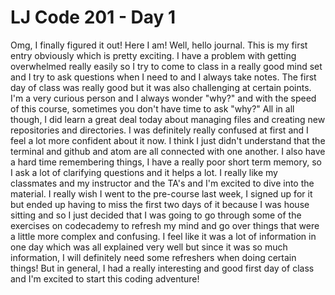 # LJ Code 201 - Day 1

Omg, I finally figured it out! Here I am! Well, hello journal. This is my first entry obviously which is pretty exciting. I have a problem with getting overwhelmed really easily so I try to come to class in a really good mind set and I try to ask questions when I need to and I always take notes. The first day of class was really good but it was also challenging at certain points. I'm a very curious person and I always wonder "why?" and with the speed of this course, sometimes you don't have time to ask "why?" All in all though, I did learn a great deal today about managing files and creating new repositories and directories. I was definitely really confused at first and I feel a lot more confident about it now. I think I just didn't understand that the terminal and github and atom are all connected with one another. I also have a hard time remembering things, I have a really poor short term memory, so I ask a lot of clarifying questions and it helps a lot. I really like my classmates and my instructor and the TA's and I'm excited to dive into the material. I really wish I went to the pre-course last week, I signed up for it but ended up having to miss the first two days of it because I was house sitting and so I just decided that I was going to go through some of the exercises on codecademy to refresh my mind and go over things that were a little more complex and confusing. I feel like it was a lot of information in one day which was all explained very well but since it was so much information, I will definitely need some refreshers when doing certain things! But in general, I had a really interesting and good first day of class and I'm excited to start this coding adventure! 
